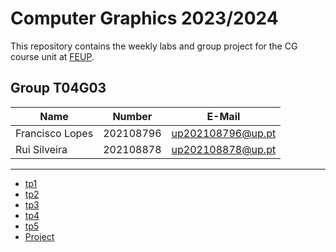 # Computer Graphics 2023/2024

This repository contains the weekly labs and group project for the CG course unit at [FEUP](https://sigarra.up.pt/feup/pt/web_page.inicial).

## Group T04G03
| Name             | Number    | E-Mail             |
| ---------------- | --------- | ------------------ |
| Francisco Lopes  | 202108796 | up202108796@up.pt  |
| Rui Silveira     | 202108878 | up202108878@up.pt  |

----

  - [tp1](tp1/README.md)
  - [tp2](tp2/README.md)
  - [tp3](tp3/README.md)
  - [tp4](tp4/README.md)
  - [tp5](tp5/README.md)
  - [Project](project/README.md)
